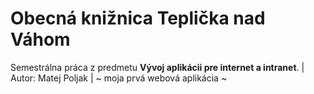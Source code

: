 # Obecná knižnica Teplička nad Váhom

Semestrálna práca z predmetu **Vývoj aplikácii pre internet a intranet**.
| Autor: Matej Poljak |
~ moja prvá webová aplikácia ~
